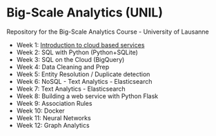 # Big-Scale Analytics (UNIL)
Repository for the Big-Scale Analytics Course - University of Lausanne

- Week 1: [Introduction to cloud based services](week1)
- Week 2: SQL with Python (Python+SQLite)
- Week 3: SQL on the Cloud (BigQuery)
- Week 4: Data Cleaning and Prep 
- Week 5: Entity Resolution / Duplicate detection
- Week 6: NoSQL - Text Analytics - Elasticsearch
- Week 7: Text Analytics - Elasticsearch
- Week 8: Building a web service with Python Flask
- Week 9: Association Rules
- Week 10: Docker 
- Week 11: Neural Networks
- Week 12: Graph Analytics

